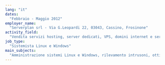 ```yaml
---
lang: "it"
dates:
  "Febbraio - Maggio 2012"
employer_name:
  "Serverplan srl - Via G.Leopardi 22, 03043, Cassino, Frosinone"
activity_field:
  "Vendita servizi hosting, server dedicati, VPS, domini internet e servizi web avanzati"
job_type:
  "Sistemista Linux e Windows"
main_subjects:
  "Amministrazione sistemi Linux e Windows, rilevamento intrusoni, ottimizzazioni PHP e MySQL, supporto helpdesk."
---
```

